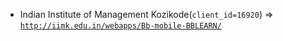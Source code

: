  - Indian Institute of Management Kozikode(`client_id=16920`) => [`http://iimk.edu.in/webapps/Bb-mobile-BBLEARN/`](http://iimk.edu.in/webapps/Bb-mobile-BBLEARN/)
